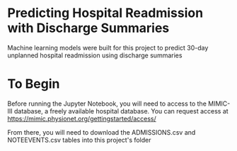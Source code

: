 # Predicting Hospital Readmission with Discharge Summaries
Machine learning models were built for this project to predict 30-day unplanned hospital readmission using discharge summaries

# To Begin
Before running the Jupyter Notebook, you will need to access to the MIMIC-III database, a freely available hospital database. You can request access at https://mimic.physionet.org/gettingstarted/access/

From there, you will need to download the ADMISSIONS.csv and NOTEEVENTS.csv tables into this project's folder
